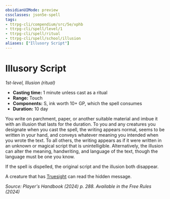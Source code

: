 ```yaml
---
obsidianUIMode: preview
cssclasses: json5e-spell
tags:
- ttrpg-cli/compendium/src/5e/xphb
- ttrpg-cli/spell/level/1
- ttrpg-cli/spell/ritual
- ttrpg-cli/spell/school/illusion
aliases: ["Illusory Script"]
---
```

# Illusory Script
*1st-level, Illusion (ritual)*  

- **Casting time:** 1 minute unless cast as a ritual
- **Range:** Touch
- **Components:** S, ink worth 10+ GP, which the spell consumes
- **Duration:** 10 day

You write on parchment, paper, or another suitable material and imbue it with an illusion that lasts for the duration. To you and any creatures you designate when you cast the spell, the writing appears normal, seems to be written in your hand, and conveys whatever meaning you intended when you wrote the text. To all others, the writing appears as if it were written in an unknown or magical script that is unintelligible. Alternatively, the illusion can alter the meaning, handwriting, and language of the text, though the language must be one you know.

If the spell is dispelled, the original script and the illusion both disappear.

A creature that has [Truesight](senses.md#Truesight) can read the hidden message.

*Source: Player's Handbook (2024) p. 288. Available in the Free Rules (2024)*